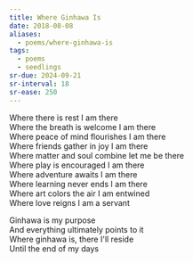 ```yaml
---
title: Where Ginhawa Is
date: 2018-08-08
aliases:
  - poems/where-ginhawa-is
tags:
  - poems
  - seedlings
sr-due: 2024-09-21
sr-interval: 18
sr-ease: 250
---
```

Where there is rest I am there  
Where the breath is welcome I am there  
Where peace of mind flourishes I am there  
Where friends gather in joy I am there  
Where matter and soul combine let me be there  
Where play is encouraged I am there  
Where adventure awaits I am there  
Where learning never ends I am there  
Where art colors the air I am entwined  
Where love reigns I am a servant  

Ginhawa is my purpose  
And everything ultimately points to it  
Where ginhawa is, there I'll reside  
Until the end of my days  
